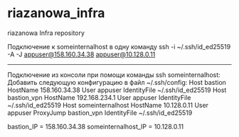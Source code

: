 # riazanowa_infra
riazanowa Infra repository

Подключение к someinternalhost в одну команду
ssh -i ~/.ssh/id_ed25519 -A -J appuser@158.160.34.38 appuser@10.128.0.11

--------------------------------------------------------------
Подключение из консоли при помощи команды ssh someinternalhost:
Добавить следующую конфигурацию в файл  ~/.ssh/config:
Host bastion
	HostName 158.160.34.38
	User appuser
	IdentityFile ~/.ssh/id_ed25519
Host bastion_vpn
        HostName 192.168.234.1
        User appuser
        IdentityFile ~/.ssh/id_ed25519
Host someinternalhost
	HostName 10.128.0.11
	User appuser
	ProxyJump bastion_vpn
	IdentityFile ~/.ssh/id_ed25519


bastion_IP = 158.160.34.38
someinternalhost_IP = 10.128.0.11
